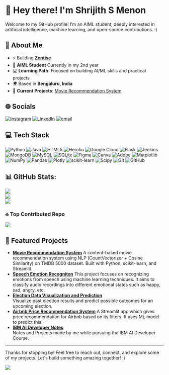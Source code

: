 # 👋 Hey there! I'm Shrijith S Menon

Welcome to my GitHub profile! I’m an  AIML student, deeply interested in artificial intelligence, machine learning, and open-source contributions. :)

## 🌱 About Me
- ⚡ Building [**Zentise**](https://github.com/zentise)
- 🏫 **AIML Student** Currently in my 2nd year
- 💻 **Learning Path**: Focused on building AI/ML skills and practical projects
- 🌍 Based in **Bengaluru, India**
- 🚀 **Current Projects**: [Movie Recommendation System]([https://github.com/ShrijithSM/Airbnb-Price-Recommendation-System](https://github.com/Zentise/Movie-Recommendation-System))

## 🌐 Socials
[![Instagram](https://img.shields.io/badge/Instagram-%23E4405F.svg?logo=Instagram&logoColor=white)](https://instagram.com/shr_jith) [![LinkedIn](https://img.shields.io/badge/LinkedIn-%230077B5.svg?logo=linkedin&logoColor=white)](https://linkedin.com/in/shrijithsm) [![email](https://img.shields.io/badge/Email-D14836?logo=gmail&logoColor=white)](mailto:shrijithsmenon@gmail.com) 

## 💻 Tech Stack
![Python](https://img.shields.io/badge/python-3670A0?style=for-the-badge&logo=python&logoColor=ffdd54) ![Java](https://img.shields.io/badge/java-%23ED8B00.svg?style=for-the-badge&logo=openjdk&logoColor=white) ![HTML5](https://img.shields.io/badge/html5-%23E34F26.svg?style=for-the-badge&logo=html5&logoColor=white) ![Heroku](https://img.shields.io/badge/heroku-%23430098.svg?style=for-the-badge&logo=heroku&logoColor=white) ![Google Cloud](https://img.shields.io/badge/GoogleCloud-%234285F4.svg?style=for-the-badge&logo=google-cloud&logoColor=white) ![Flask](https://img.shields.io/badge/flask-%23000.svg?style=for-the-badge&logo=flask&logoColor=white) ![Jenkins](https://img.shields.io/badge/jenkins-%232C5263.svg?style=for-the-badge&logo=jenkins&logoColor=white) ![MongoDB](https://img.shields.io/badge/MongoDB-%234ea94b.svg?style=for-the-badge&logo=mongodb&logoColor=white) ![MySQL](https://img.shields.io/badge/mysql-4479A1.svg?style=for-the-badge&logo=mysql&logoColor=white) ![SQLite](https://img.shields.io/badge/sqlite-%2307405e.svg?style=for-the-badge&logo=sqlite&logoColor=white) ![Figma](https://img.shields.io/badge/figma-%23F24E1E.svg?style=for-the-badge&logo=figma&logoColor=white) ![Canva](https://img.shields.io/badge/Canva-%2300C4CC.svg?style=for-the-badge&logo=Canva&logoColor=white) ![Adobe](https://img.shields.io/badge/adobe-%23FF0000.svg?style=for-the-badge&logo=adobe&logoColor=white) ![Matplotlib](https://img.shields.io/badge/Matplotlib-%23ffffff.svg?style=for-the-badge&logo=Matplotlib&logoColor=black) ![NumPy](https://img.shields.io/badge/numpy-%23013243.svg?style=for-the-badge&logo=numpy&logoColor=white) ![Pandas](https://img.shields.io/badge/pandas-%23150458.svg?style=for-the-badge&logo=pandas&logoColor=white) ![Plotly](https://img.shields.io/badge/Plotly-%233F4F75.svg?style=for-the-badge&logo=plotly&logoColor=white) ![scikit-learn](https://img.shields.io/badge/scikit--learn-%23F7931E.svg?style=for-the-badge&logo=scikit-learn&logoColor=white) ![Scipy](https://img.shields.io/badge/SciPy-%230C55A5.svg?style=for-the-badge&logo=scipy&logoColor=%white) ![Git](https://img.shields.io/badge/git-%23F05033.svg?style=for-the-badge&logo=git&logoColor=white) ![GitHub](https://img.shields.io/badge/github-%23121011.svg?style=for-the-badge&logo=github&logoColor=white)
## 📊 GitHub Stats:
![](https://github-readme-stats.vercel.app/api?username=shrijithsm&theme=blue_navy&hide_border=false&include_all_commits=false&count_private=false)<br/>
![](https://nirzak-streak-stats.vercel.app/?user=shrijithsm&theme=blue_navy&hide_border=false)<br/>
![](https://github-readme-stats.vercel.app/api/top-langs/?username=shrijithsm&theme=blue_navy&hide_border=false&include_all_commits=false&count_private=false&layout=compact)

### 🔝 Top Contributed Repo
![](https://github-contributor-stats.vercel.app/api?username=shrijithsm&limit=5&theme=dark&combine_all_yearly_contributions=true)

## 📌 Featured Projects
- **[Movie Recommendation System](https://github.com/Zentise/Movie-Recommendation-System)**
  A content-based movie recommendation system using NLP (CountVectorizer + Cosine Similarity) on TMDB 5000 dataset. Built with Python, scikit-learn, and Streamlit.
- **[Speech Emotion Recogniton](https://github.com/ShrijithSM/Speech-Emotion-Recognition)**
  This project focuses on recognizing emotions from speech using machine learning techniques. It aims to classify audio recordings into different emotional states such as happy, sad, angry, etc.
- **[Election Data Visualization and Prediction](https://github.com/coeusyk/election-prediction)**  
  Visualize past election results and predict possible outcomes for an upcoming election.
- **[Airbnb Price Recommendation System](https://github.com/ShrijithSM/Airbnb-Price-Recommendation-System)**
  A Streamlit app which gives price recommendation for Airbnb based on its filters. It uses ML model to predict this.
- **[IBM AI Developer Notes](https://github.com/ShrijithSM/IBM-AI-Developer-Notes)**  
   Notes and Projects made by me while pursuing the IBM AI Developer Course.
---

Thanks for stopping by! Feel free to reach out, connect, and explore some of my projects. Let's build something amazing together!
:)

[![](https://visitcount.itsvg.in/api?id=shrijithsm&icon=0&color=0)](https://visitcount.itsvg.in)

